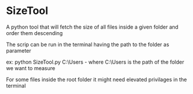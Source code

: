 # SizeTool
A python tool that will fetch the size of all files inside a given folder and order them descending

The scrip can be run in the terminal having the path to the folder as parameter

ex: python SizeTool.py C:\Users - where C:\Users is the path of the folder we want to measure

For some files inside the root folder it might need elevated privilages in the terminal
